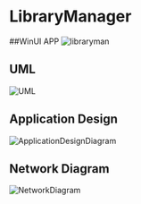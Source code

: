 # LibraryManager

##WinUI APP
![libraryman](https://user-images.githubusercontent.com/38768048/201034781-41d0e126-9d12-4976-ba84-b6f1cc6ade09.png)

## UML
![UML](https://user-images.githubusercontent.com/38768048/201036620-90089e24-31e8-41c7-8dd5-44cf8103d0f9.svg)

## Application Design 
![ApplicationDesignDiagram](https://user-images.githubusercontent.com/38768048/201037263-96802f88-5150-4515-9c03-501f6d6804ed.svg)

## Network Diagram

![NetworkDiagram](https://user-images.githubusercontent.com/38768048/201037523-9c55fa1f-9d5f-4dc4-8e94-a5de5ce48a07.svg)
